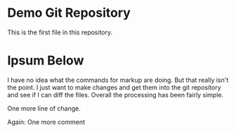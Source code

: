 # Demo Git Repository

This is the first file in this repository.

# Ipsum Below

I have no idea what the commands for markup are doing. But that really isn't the point. I just want to make changes and get them into the git repository and see if I can diff the files. Overall the processing has been fairly simple.

One more line of change.

Again: One more comment